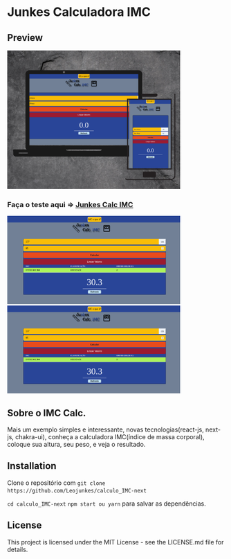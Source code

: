 # Junkes Calculadora IMC

## Preview

<img src='./public/imagens/imcMont.png' width='400' >

### Faça o teste aqui => [Junkes Calc IMC](https://calculo-imc-phi.vercel.app/)

<img src='./public/imagens/imcCalc.png' width='400' >
<img src='./public/imagens/imcCalc.png' width='400'>

## Sobre o IMC Calc.

Mais um exemplo simples e interessante, novas tecnologias(react-js, next-js, chakra-ui), conheça a calculadora IMC(índice de massa corporal), coloque sua altura, seu peso, e veja o resultado.

## Installation

Clone o repositório com `git clone https://github.com/Leojunkes/calculo_IMC-next`

 ```cd calculo_IMC-next``` ```npm start ou yarn``` para salvar as dependências.

## License

This project is licensed under the MIT License - see the LICENSE.md file for details.
